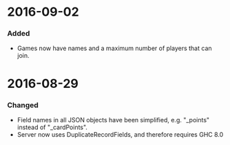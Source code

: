 # 2016-09-02
### Added
* Games now have names and a maximum number of players that can join.

# 2016-08-29
### Changed
* Field names in all JSON objects have been simplified, e.g. "_points" instead of "_cardPoints".
* Server now uses DuplicateRecordFields, and therefore requires GHC 8.0
